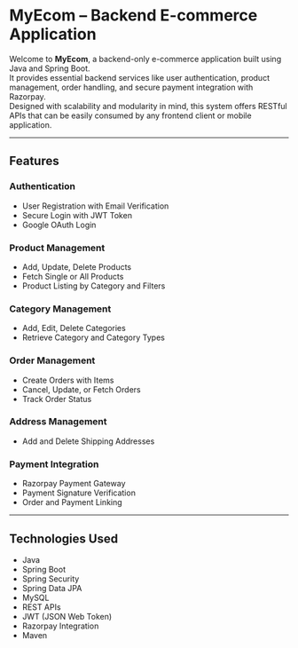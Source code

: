 # **MyEcom – Backend E-commerce Application**

Welcome to **MyEcom**, a backend-only e-commerce application built using Java and Spring Boot.  
It provides essential backend services like user authentication, product management, order handling, and secure payment integration with Razorpay.  
Designed with scalability and modularity in mind, this system offers RESTful APIs that can be easily consumed by any frontend client or mobile application.

---

## **Features**

### **Authentication**
- User Registration with Email Verification
- Secure Login with JWT Token
- Google OAuth Login

### **Product Management**
- Add, Update, Delete Products
- Fetch Single or All Products
- Product Listing by Category and Filters

### **Category Management**
- Add, Edit, Delete Categories
- Retrieve Category and Category Types

### **Order Management**
- Create Orders with Items
- Cancel, Update, or Fetch Orders
- Track Order Status

### **Address Management**
- Add and Delete Shipping Addresses

### **Payment Integration**
- Razorpay Payment Gateway
- Payment Signature Verification
- Order and Payment Linking

---

## **Technologies Used**
- Java
- Spring Boot
- Spring Security
- Spring Data JPA
- MySQL
- REST APIs
- JWT (JSON Web Token)
- Razorpay Integration
- Maven  
